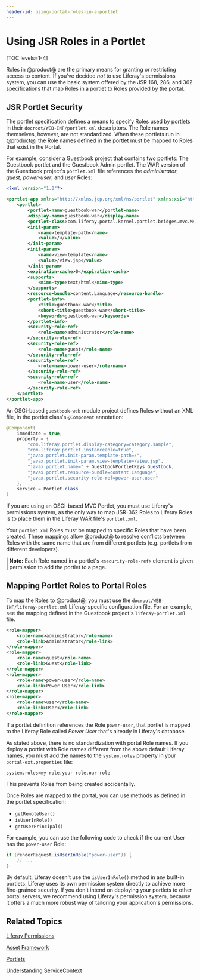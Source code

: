 ```yaml
---
header-id: using-portal-roles-in-a-portlet
---
```


# Using JSR Roles in a Portlet

[TOC levels=1-4]

Roles in @product@ are the primary means for granting or restricting access
to content. If you've decided *not* to use Liferay's permissions system, you can
use the basic system offered by the JSR 168, 286, and 362 specifications that
map Roles in a portlet to Roles provided by the portal. 

## JSR Portlet Security

The portlet specification defines a means to specify Roles used by portlets in
their `docroot/WEB-INF/portlet.xml` descriptors. The Role names themselves,
however, are not standardized. When these portlets run in @product@, the Role
names defined in the portlet must be mapped to Roles that exist in the Portal.

For example, consider a Guestbook project that contains two portlets: The
Guestbook portlet and the Guestbook Admin portlet. The WAR version of the
Guestbook project's `portlet.xml` file references the *administrator*, *guest*,
*power-user*, and *user* Roles: 

```xml
<?xml version="1.0"?>

<portlet-app xmlns="http://xmlns.jcp.org/xml/ns/portlet" xmlns:xsi="http://www.w3.org/2001/XMLSchema-instance" xsi:schemaLocation="http://xmlns.jcp.org/xml/ns/portlet http://xmlns.jcp.org/xml/ns/portlet/portlet-app_3_0.xsd" version="3.0">
	<portlet>
		<portlet-name>guestbook-war</portlet-name>
		<display-name>guestbook-war</display-name>
		<portlet-class>com.liferay.portal.kernel.portlet.bridges.mvc.MVCPortlet</portlet-class>
		<init-param>
			<name>template-path</name>
			<value>/</value>
		</init-param>
		<init-param>
			<name>view-template</name>
			<value>/view.jsp</value>
		</init-param>
		<expiration-cache>0</expiration-cache>
		<supports>
			<mime-type>text/html</mime-type>
		</supports>
		<resource-bundle>content.Language</resource-bundle>
		<portlet-info>
			<title>guestbook-war</title>
			<short-title>guestbook-war</short-title>
			<keywords>guestbook-war</keywords>
		</portlet-info>
		<security-role-ref>
			<role-name>administrator</role-name>
		</security-role-ref>
		<security-role-ref>
			<role-name>guest</role-name>
		</security-role-ref>
		<security-role-ref>
			<role-name>power-user</role-name>
		</security-role-ref>
		<security-role-ref>
			<role-name>user</role-name>
		</security-role-ref>
	</portlet>
</portlet-app>
```

An OSGi-based `guestbook-web` module project defines Roles without an XML file,
in the portlet class's `@Component` annotation: 

```java
@Component(
	immediate = true,
	property = {
		"com.liferay.portlet.display-category=category.sample",
		"com.liferay.portlet.instanceable=true",
		"javax.portlet.init-param.template-path=/",
		"javax.portlet.init-param.view-template=/view.jsp",
		"javax.portlet.name=" + GuestbookPortletKeys.Guestbook,
		"javax.portlet.resource-bundle=content.Language",
		"javax.portlet.security-role-ref=power-user,user"
	},
	service = Portlet.class
)
```
If you are using an OSGi-based MVC Portlet, you must use Liferay's permissions
system, as the only way to map JSR-362 Roles to Liferay Roles is to place them
in the Liferay WAR file's `portlet.xml`. 

Your `portlet.xml` Roles must be mapped to specific Roles that have been created.
These mappings allow @product@ to resolve conflicts between Roles with the same
name that are from different portlets (e.g. portlets from different developers). 

| **Note:** Each Role named in a portlet's `<security-role-ref>` element is given
| permission to add the portlet to a page.

## Mapping Portlet Roles to Portal Roles

To map the Roles to @product@, you must use the
`docroot/WEB-INF/liferay-portlet.xml` Liferay-specific configuration file. For
an example, see the mapping defined in the Guestbook project's
`liferay-portlet.xml` file. 

```xml
<role-mapper>
    <role-name>administrator</role-name>
    <role-link>Administrator</role-link>
</role-mapper>
<role-mapper>
    <role-name>guest</role-name>
    <role-link>Guest</role-link>
</role-mapper>
<role-mapper>
    <role-name>power-user</role-name>
    <role-link>Power User</role-link>
</role-mapper>
<role-mapper>
    <role-name>user</role-name>
    <role-link>User</role-link>
</role-mapper>
```

If a portlet definition references the Role `power-user`, that portlet is mapped
to the Liferay Role called *Power User* that's already in Liferay's database. 

As stated above, there is no standardization with portal Role names. If you
deploy a portlet with Role names different from the above default Liferay names,
you must add the names to the `system.roles` property in your
`portal-ext.properties` file: 

```properties
system.roles=my-role,your-role,our-role
```

This prevents Roles from being created accidentally. 

Once Roles are mapped to the portal, you can use methods as defined in the
portlet specification: 

- `getRemoteUser()`
- `isUserInRole()`
- `getUserPrincipal()`

For example, you can use the following code to check if the current User has
the `power-user` Role:

```java
if (renderRequest.isUserInRole("power-user")) {
    // ...
}
```

By default, Liferay doesn't use the `isUserInRole()` method in any built-in
portlets. Liferay uses its own permission system directly to achieve more
fine-grained security. If you don't intend on deploying your portlets to other
portal servers, we recommend using Liferay's permission system, because it
offers a much more robust way of tailoring your application's permissions. 

## Related Topics

[Liferay Permissions](/docs/7-2/frameworks/-/knowledge_base/f/defining-application-permissions)

[Asset Framework](/docs/7-2/frameworks/-/knowledge_base/f/asset-framework)

[Portlets](/docs/7-2/frameworks/-/knowledge_base/f/portlets)

[Understanding ServiceContext](/docs/7-2/frameworks/-/knowledge_base/f/understanding-servicecontext)
